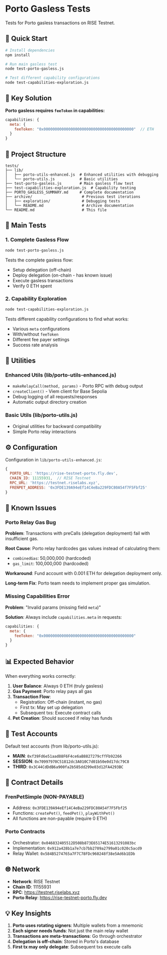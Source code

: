 # Porto Gasless Tests

Tests for Porto gasless transactions on RISE Testnet.

## 🚀 Quick Start

```bash
# Install dependencies
npm install

# Run main gasless test
node test-porto-gasless.js

# Test different capability configurations
node test-capabilities-exploration.js
```

## 🔑 Key Solution

**Porto gasless requires `feeToken` in capabilities:**

```javascript
capabilities: {
  meta: {
    feeToken: "0x0000000000000000000000000000000000000000"  // ETH
  }
}
```

## 📁 Project Structure

```
tests/
├── lib/
│   ├── porto-utils-enhanced.js  # Enhanced utilities with debugging
│   └── porto-utils.js           # Basic utilities
├── test-porto-gasless.js        # Main gasless flow test
├── test-capabilities-exploration.js  # Capability testing
├── PORTO_GASLESS_SUMMARY.md     # Complete documentation
├── archive/                      # Previous test iterations
│   ├── exploration/              # Debugging tests
│   └── README.md                 # Archive documentation
└── README.md                     # This file
```

## 🧪 Main Tests

### 1. Complete Gasless Flow
```bash
node test-porto-gasless.js
```
Tests the complete gasless flow:
- Setup delegation (off-chain)
- Deploy delegation (on-chain - has known issue)
- Execute gasless transactions
- Verify 0 ETH spent

### 2. Capability Exploration
```bash
node test-capabilities-exploration.js
```
Tests different capability configurations to find what works:
- Various `meta` configurations
- With/without `feeToken`
- Different fee payer settings
- Success rate analysis

## 🔧 Utilities

### Enhanced Utils (lib/porto-utils-enhanced.js)
- `makeRelayCall(method, params)` - Porto RPC with debug output
- `createClient()` - Viem client for Base Sepolia
- Debug logging of all requests/responses
- Automatic output directory creation

### Basic Utils (lib/porto-utils.js)
- Original utilities for backward compatibility
- Simple Porto relay interactions

## ⚙️ Configuration

Configuration in `lib/porto-utils-enhanced.js`:

```javascript
{
  PORTO_URL: 'https://rise-testnet-porto.fly.dev',
  CHAIN_ID: 11155931,  // RISE Testnet
  RPC_URL: 'https://testnet.riselabs.xyz',
  FRENPET_ADDRESS: '0x3FDE139A94eEf14C4eBa229FDC80A54f7F5Fbf25'
}
```

## 🐛 Known Issues

### Porto Relay Gas Bug

**Problem**: Transactions with preCalls (delegation deployment) fail with insufficient gas.

**Root Cause**: Porto relay hardcodes gas values instead of calculating them:
- `combinedGas`: 50,000,000 (hardcoded)
- `gas_limit`: 100,000,000 (hardcoded)

**Workaround**: Fund account with 0.001 ETH for delegation deployment only.

**Long-term Fix**: Porto team needs to implement proper gas simulation.

### Missing Capabilities Error

**Problem**: "Invalid params (missing field `meta`)"

**Solution**: Always include `capabilities.meta` in requests:
```javascript
capabilities: {
  meta: {
    feeToken: "0x0000000000000000000000000000000000000000"
  }
}
```

## 📊 Expected Behavior

When everything works correctly:

1. **User Balance**: Always 0 ETH (truly gasless)
2. **Gas Payment**: Porto relay pays all gas
3. **Transaction Flow**:
   - Registration: Off-chain (instant, no gas)
   - First tx: May set up delegation
   - Subsequent txs: Execute contract calls
4. **Pet Creation**: Should succeed if relay has funds

## 🔑 Test Accounts

Default test accounts (from lib/porto-utils.js):
- **MAIN**: `0xf39Fd6e51aad88F6F4ce6aB8827279cffFb92266`
- **SESSION**: `0x70997970C51812dc3A010C7d01b50e0d17dc79C8`
- **THIRD**: `0x3C44CdDdB6a900fa2b585dd299e03d12FA4293BC`

## 📝 Contract Details

### FrenPetSimple (NON-PAYABLE)
- Address: `0x3FDE139A94eEf14C4eBa229FDC80A54f7F5Fbf25`
- Functions: `createPet()`, `feedPet()`, `playWithPet()`
- All functions are non-payable (require 0 ETH)

### Porto Contracts
- Orchestrator: `0x046832405512D508b873E65174E51613291083bc`
- Implementation: `0x912a428b1a7e7cb7bb2709a2799a01c020c5acd9`
- Relay Wallet: `0x584B5274765a7F7C78FDc960248f38e5Ad6b1EDb`

## 🌐 Network

- **Network**: RISE Testnet
- **Chain ID**: 11155931
- **RPC**: https://testnet.riselabs.xyz
- **Porto Relay**: https://rise-testnet-porto.fly.dev

## 💡 Key Insights

1. **Porto uses rotating signers**: Multiple wallets from a mnemonic
2. **Each signer needs funds**: Not just the main relay wallet
3. **Transactions are meta-transactions**: Go through orchestrator
4. **Delegation is off-chain**: Stored in Porto's database
5. **First tx may only delegate**: Subsequent txs execute calls